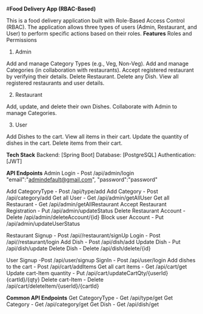 #**Food Delivery App (RBAC-Based)**

This is a food delivery application built with Role-Based Access Control (RBAC). The application allows three types of users (Admin, Restaurant, and User) to perform specific actions based on their roles.
**Features**
Roles and Permissions
1. Admin

Add and manage Category Types (e.g., Veg, Non-Veg).
Add and manage Categories (in collaboration with restaurants).
Accept registered restaurant by verifying their details.
Delete Restaurant.
Delete any Dish.
View all registered restaurants and user details.

2. Restaurant

Add, update, and delete their own Dishes.
Collaborate with Admin to manage Categories.

3. User

Add Dishes to the cart.
View all items in their cart.
Update the quantity of dishes in the cart.
Delete items from their cart.

**Tech Stack**
Backend: [Spring Boot]
Database: [PostgreSQL]
Authentication: [JWT]

**API Endpoints**
Admin
Login - Post /api/admin/login
"email":"admindefault@gmail.com",
"password":"password"


Add CategoryType - Post /api/type/add
Add Category - Post /api/category/add
Get all User - Get /api/admin/getAllUser
Get all Restaurant - Get /api/admin/getAllRestaurant
Accept Restaurant Registration - Put /api/admin/updateStatus
Delete Restaurant Account - Delete /api/admin/deleteAccount/{id}
Block user Account - Put /api/admin/updateUserStatus

Restaurant
Signup - Post /api//restaurant/signUp
Login - Post /api//restaurant/login
Add Dish - Post /api/dish/add
Update Dish - Put /api/dish/update
Delete Dish - Delete /api/dish/delete/{id}

User
Signup -Post /api/user/signup
SignIn - Post  /api/user/login
Add dishes to the cart - Post /api/cart/addItems
Get all cart items - Get /api/cart/get
Update cart-Item quantity - Put /api/cart/updateCartQty/{userId}{cartId}/{qty}
Delete cart-Item - Delete /api/cart/deleteItem/{userId}/{cartId}

**Common API Endpoints**
Get CategoryType - Get /api/type/get
Get Category - Get /api/category/get
Get Dish - Get /api/dish/get
 